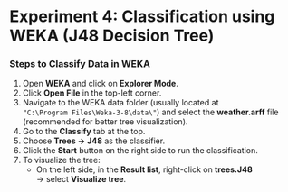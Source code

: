 # **Experiment 4: Classification using WEKA (J48 Decision Tree)**

### **Steps to Classify Data in WEKA**

1. Open **WEKA** and click on **Explorer Mode**.  
2. Click **Open File** in the top-left corner.  
3. Navigate to the WEKA data folder (usually located at  
   `"C:\Program Files\Weka-3-8\data\"`) and select the **weather.arff** file  
   (recommended for better tree visualization).  
4. Go to the **Classify** tab at the top.  
5. Choose **Trees → J48** as the classifier.  
6. Click the **Start** button on the right side to run the classification.  
7. To visualize the tree:  
   - On the left side, in the **Result list**, right-click on **trees.J48**  
     → select **Visualize tree**.  